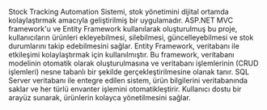 Stock Tracking Automation Sistemi, stok yönetimini dijital ortamda kolaylaştırmak amacıyla geliştirilmiş bir uygulamadır. ASP.NET MVC framework'u ve Entity Framework kullanılarak oluşturulmuş bu proje, kullanıcıların ürünleri ekleyebilmesi, silebilmesi, güncelleyebilmesi ve stok durumlarını takip edebilmesini sağlar. Entity Framework, veritabanı ile etkileşimi kolaylaştırmak için kullanılmıştır. Bu framework, veritabanı modelinin otomatik olarak oluşturulmasına ve veritabanı işlemlerinin (CRUD işlemleri) nesne tabanlı bir şekilde gerçekleştirilmesine olanak tanır. SQL Server veritabanı ile entegre edilen sistem, ürün bilgilerini veritabanında saklar ve her türlü envanter işlemini otomatikleştirir. Kullanıcı dostu bir arayüz sunarak, ürünlerin kolayca yönetilmesini sağlar.
